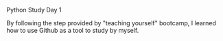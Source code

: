 Python Study Day 1

By following the step provided by "teaching yourself" bootcamp, I learned how to use Github as a tool to study by myself.











